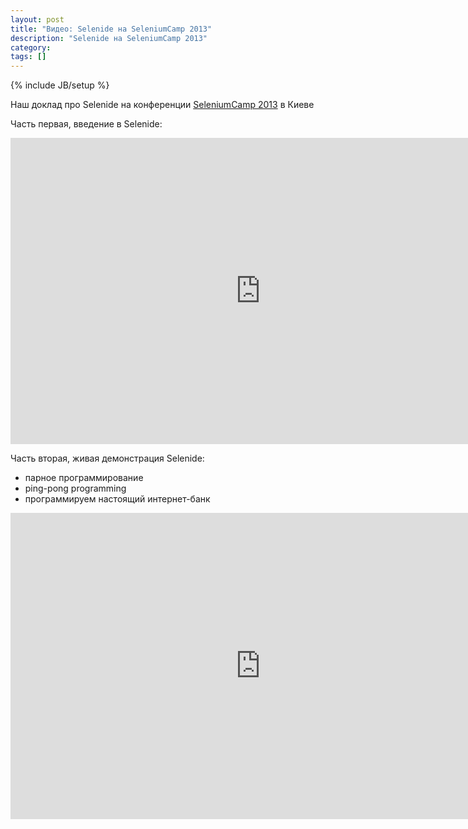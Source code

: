 ```yaml
---
layout: post
title: "Видео: Selenide на SeleniumCamp 2013"
description: "Selenide на SeleniumCamp 2013"
category: 
tags: []
---
```

{% include JB/setup %}

Наш доклад про Selenide на конференции [SeleniumCamp 2013](http://seleniumcamp.com/materials/) в Киеве

Часть первая, введение в Selenide:
<div class="video"><iframe width="800" height="490" frameborder="0" src="http://video.yandex.ru/iframe/xpinjection/jaij48yhjf.3916/"></iframe></div>

Часть вторая, живая демонстрация Selenide:

*   парное программирование
*   ping-pong programming
*   программируем настоящий интернет-банк

<div class="video"><iframe width="800" height="490" frameborder="0" src="http://video.yandex.ru/iframe/xpinjection/stvbyavn8a.2128/"></iframe></div>